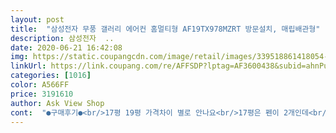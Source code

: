 ```yaml
---
layout: post 
title:  "삼성전자 무풍 갤러리 에어컨 홈멀티형 AF19TX978MZRT 방문설치, 매립배관형" 
description: 삼성전자  ..
date: 2020-06-21 16:42:08 
img: https://static.coupangcdn.com/image/retail/images/339518861418054-34d9e2a2-00d2-4a5a-b822-7c969d11b4e2.jpg 
linkUrl: https://link.coupang.com/re/AFFSDP?lptag=AF3600438&subid=ahnPublicAsk&pageKey=1405908212&itemId=2441349657&vendorItemId=70435124501&traceid=V0-113-6d176c68611c33ae 
categories: [1016] 
color: A566FF 
price: 3191610 
author: Ask View Shop 
cont:  "●구매후기●<br/>17평 19평 가격차이 별로 안나요<br/>17평은 펜이 2개인데<br/>19평은 펜이 3개인데<br/>19평중에서도 펜2개인 제품도 있다네요<br/>3등급이라 10프로 환급받으면<br/>6월 8일에 결제했고 6월 10일인 오늘 설치받았어요<br/>검색을 많이 해보시고 이쪽계통에 일하신 분들은 아시겠지만<br/>공청기능 합쳐지니 가격 확 올라갑니다<br/>그리고 삼성프라자가면 대명리조트 보험상품가입하는거 계속 권유하던데 무슨 100만원 할인해준다는거 그거 절대 하지마세요 에휴<br/>날씨가 갑자기 더워져서 가격이 싼 작년 모델을 살까 최신 모델을 구매할 까 고민중이었는데, 마침 최신 모델중에 가격도 마음(쿠팡할인 + 카드할인 + 10%환급)에 들고 설치도 바로 되는 이 제품을 바로 구매하게 되었습니다.<br/><br/>대리점 5군데 견적 받았어요<br/>디자인도 너무 마음에 들고 금방 시원해져서 너무 좋네요.<br/><br/>무이자 24개월 이여서 부담이 없었어요<br/>무이자도 10개월까지밖에 안되었어요<br/>무조건 19평 펜3개 제품으로 하시길요<br/>무풍이라 직바람이 아니라 좋고 공기가 청아해져요.<br/><br/>설치 및 테스트에 1시간 조금 넘게 걸렸네요.<br/><br/>설치도 2주3주 걸린다했어요<br/>설치도 이틀만에 받고 빠르고 가격도 합리적으로 구매했어요<br/>암튼 일주일정도 검색하고 대리점 견적 다 받아보고<br/>에어컨에 공기청정 기능이 값어치를 하지는 않아요<br/>요즘 공기청정기 대부분 집에 있으실테고.<br/>.<br/><br/>우선, 국민카드 7프로 할인받아서 299만원에 결제했고<br/>이 제품은 공기청정 기능이 없는데<br/>이제품은 펜3개입니다<br/>인터넷 검색해서 최저가로 구매하세요<br/>일반형인데 매립형으로 잘못 선택을 했는데도 불평없이 일반형에 맞게 잘 설치를 해주셨습니다.<br/><br/>저는 구매시점에서는 쿠팡이 저렴했어요<br/>제일 저렴하게 받은 금액이 310만원 정도였는데<br/>조건이 삼성카드 50만원을 2개월써야했고<br/>체감 금액은 269만원 정도 될것 같네요<br/>추천합니다.<br/><br/>카드 얼마쓰고 쓸때없는거 권유받아 할인받아봤자입니다<br/>쿠팡에서 구매했는데<br/>" 
---
```

